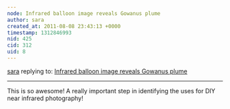 ```yaml
---
node: Infrared balloon image reveals Gowanus plume
author: sara
created_at: 2011-08-08 23:43:13 +0000
timestamp: 1312846993
nid: 425
cid: 312
uid: 8
---
```




[sara](../profile/sara) replying to: [Infrared balloon image reveals Gowanus plume](../notes/liz/8-3-2011/ir-reveals-gowanus-plume)

----
This is so awesome! A really important step in identifying the uses for
DIY near infrared photography! 